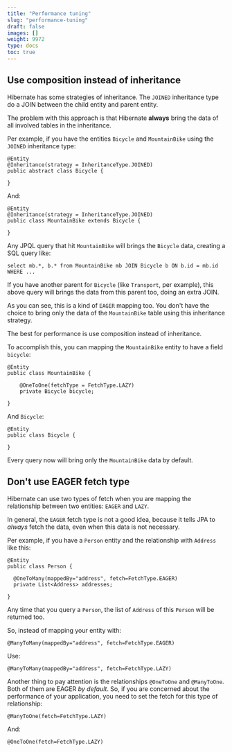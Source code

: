 ```yaml
---
title: "Performance tuning"
slug: "performance-tuning"
draft: false
images: []
weight: 9972
type: docs
toc: true
---
```


## Use composition instead of inheritance
Hibernate has some strategies of inheritance. The `JOINED` inheritance type do a JOIN between the child entity and parent entity.

The problem with this approach is that Hibernate **always** bring the data of all involved tables in the inheritance. 

Per example, if you have the entities `Bicycle` and `MountainBike` using the `JOINED` inheritance type:


    @Entity
    @Inheritance(strategy = InheritanceType.JOINED)
    public abstract class Bicycle {
    
    }

And:

    @Entity
    @Inheritance(strategy = InheritanceType.JOINED)
    public class MountainBike extends Bicycle {
    
    }

Any JPQL query that hit `MountainBike` will brings the `Bicycle` data, creating a SQL query like:

    select mb.*, b.* from MountainBike mb JOIN Bicycle b ON b.id = mb.id WHERE ...

If you have another parent for `Bicycle` (like `Transport`, per example), this above query will brings the data from this parent too, doing an extra JOIN.

As you can see, this is a kind of `EAGER` mapping too. You don't have the choice to bring only the data of the `MountainBike` table using this inheritance strategy.

The best for performance is use composition instead of inheritance.

To accomplish this, you can mapping the `MountainBike` entity to have a field `bicycle`:

    @Entity
    public class MountainBike {
    
        @OneToOne(fetchType = FetchType.LAZY)
        private Bicycle bicycle;
    
    }

And `Bicycle`:

    @Entity
    public class Bicycle {
    
    }

Every query now will bring only the `MountainBike` data by default.

## Don't use EAGER fetch type
Hibernate can use two types of fetch when you are mapping the relationship between two entities: `EAGER` and `LAZY`.

In general, the `EAGER` fetch type is not a good idea, because it tells JPA to _always_ fetch the data, even when this data is not necessary.

Per example, if you have a `Person` entity and the relationship with `Address` like this:

    @Entity
    public class Person {

      @OneToMany(mappedBy="address", fetch=FetchType.EAGER)
      private List<Address> addresses;

    }

Any time that you query a `Person`, the list of `Address` of this `Person` will be returned too.

So, instead of mapping your entity with:

    @ManyToMany(mappedBy="address", fetch=FetchType.EAGER)

Use:

    @ManyToMany(mappedBy="address", fetch=FetchType.LAZY)

Another thing to pay attention is the relationships `@OneToOne` and `@ManyToOne`. Both of them are EAGER _by default_. So, if you are concerned about the performance of your application, you need to set the fetch for this type of relationship:

    @ManyToOne(fetch=FetchType.LAZY)

And:

    @OneToOne(fetch=FetchType.LAZY)

